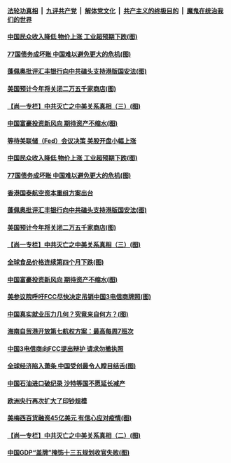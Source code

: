 ####  [法轮功真相](../../../../basic/blob/master/README.md?t=06110031) &nbsp;|&nbsp; [九评共产党](../../../../9ping.md/blob/master/README.md?t=06110031) &nbsp;|&nbsp; [解体党文化](../../../../jtdwh.md/blob/master/README.md?t=06110031)  &nbsp;|&nbsp; [共产主义的终极目的](../../../../gczydzjmd.md/blob/master/README.md?t=06110031) &nbsp;|&nbsp; [魔鬼在统治我们的世界](../../../../mgztzwmdsj.md/blob/master/README.md?t=06110031) 

#### [中国民众收入降低 物价上涨 工业超预期下跌(图)](../pages/p5/936125.md?t=06110031) 

#### [77国债务成坏账 中国难以避免更大的危机(图)](../pages/p5/936113.md?t=06110031) 

#### [蓬佩奥批评汇丰银行向中共磕头支持港版国安法(图)](../pages/p5/936108.md?t=06110031) 

#### [美国预计今年将关闭二万五千家商店(图)](../pages/p5/936046.md?t=06110031) 

#### [【尚一专栏】中共灭亡之中美关系真相（三）(图)](../pages/p5/935921.md?t=06110031) 

#### [中国富豪投资新风向 期待资产不缩水(图)](../pages/p5/936016.md?t=06110031) 

#### [等待美联储（Fed）会议决策 美股开盘小幅上涨](../pages/p5/936126.md?t=06110031) 

#### [中国民众收入降低 物价上涨 工业超预期下跌(图)](../pages/p5/936125.md?t=06110031) 

#### [77国债务成坏账 中国难以避免更大的危机(图)](../pages/p5/936113.md?t=06110031) 

#### [香港国泰航空资本重组方案出台](../pages/p5/936109.md?t=06110031) 

#### [蓬佩奥批评汇丰银行向中共磕头支持港版国安法(图)](../pages/p5/936108.md?t=06110031) 

#### [美国预计今年将关闭二万五千家商店(图)](../pages/p5/936046.md?t=06110031) 

#### [【尚一专栏】中共灭亡之中美关系真相（三）(图)](../pages/p5/935921.md?t=06110031) 

#### [全球食品价格连续第四个月下跌(图)](../pages/p5/936051.md?t=06110031) 

#### [中国富豪投资新风向 期待资产不缩水(图)](../pages/p5/936016.md?t=06110031) 

#### [美参议院呼吁FCC尽快决定吊销中国3电信商牌照(图)](../pages/p5/936012.md?t=06110031) 

#### [中国真实就业压力几何？究竟来自何方？(图)](../pages/p5/935996.md?t=06110031) 

#### [海南自贸港开放第七航权方案：最高每周7班次](../pages/p5/935994.md?t=06110031) 

#### [中国3电信商向FCC提出辩护 请求勿撤执照](../pages/p5/935993.md?t=06110031) 

#### [全球经济陷入萧条 中国受创最令人瞠目结舌(图)](../pages/p5/935992.md?t=06110031) 

#### [中国石油进口破纪录 沙特等国不愿延长减产](../pages/p5/935990.md?t=06110031) 

#### [欧洲央行再次扩大了印钞规模](../pages/p5/935988.md?t=06110031) 

#### [美梅西百货融资45亿美元 有信心应对疫情(图)](../pages/p5/935911.md?t=06110031) 

#### [【尚一专栏】中共灭亡之中美关系真相（二）(图)](../pages/p5/935916.md?t=06110031) 

#### [中国GDP“盖牌”掩饰十三五规划收官失败(图)](../pages/p5/935914.md?t=06110031) 


